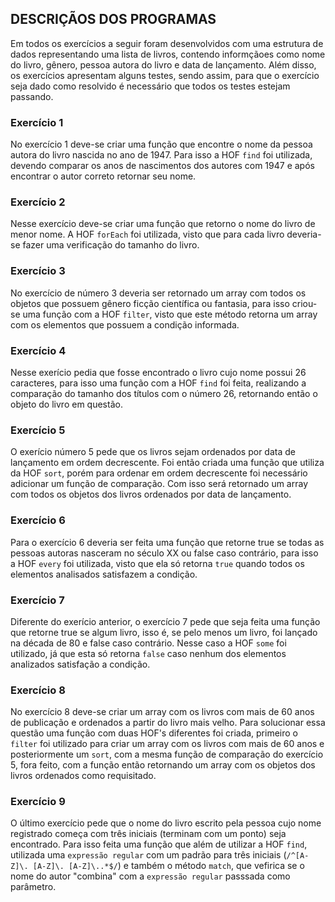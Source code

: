 ## DESCRIÇÃOS DOS PROGRAMAS

Em todos os exercícios a seguir foram desenvolvidos com uma estrutura de dados representando uma lista de livros, contendo informçãoes como nome do livro, gênero, pessoa autora do livro e data de lançamento. Além disso, os exercícios apresentam alguns testes, sendo assim, para que o exercício seja dado como resolvido é necessário que todos os testes estejam passando.

### Exercício 1

No exercício 1 deve-se criar uma função que encontre o nome da pessoa autora do livro nascida no ano de 1947. Para isso a HOF `find` foi utilizada, devendo comparar os anos de nascimentos dos autores com 1947 e após encontrar o autor correto retornar seu nome.

### Exercício 2

Nesse exercício deve-se criar uma função que retorno o nome do livro de menor nome. A HOF `forEach` foi utilizada, visto que para cada livro deveria-se fazer uma verificação do tamanho do livro.

### Exercício 3

No exercício de número 3 deveria ser retornado um array com todos os objetos que possuem gênero ficção científica ou fantasia, para isso criou-se uma função com a HOF `filter`, visto que este método retorna um array com os elementos que possuem a condição informada.

### Exercício 4

Nesse exerício pedia que fosse encontrado o livro cujo nome possui 26 caracteres, para isso uma função com a HOF `find` foi feita, realizando a comparação do tamanho dos títulos com o número 26, retornando então o objeto do livro em questão.

### Exercício 5

O exerício número 5 pede que os livros sejam ordenados por data de lançamento em ordem decrescente. Foi então criada uma função que utiliza da HOF `sort`, porém para ordenar em ordem decrescente foi necessário adicionar um função de comparação. Com isso será retornado um array com todos os objetos dos livros ordenados por data de lançamento.

### Exercício 6

Para o exercício 6 deveria ser feita uma função que retorne true se todas as pessoas autoras nasceram no século XX ou false caso contrário, para isso a HOF `every` foi utilizada, visto que ela só retorna `true` quando todos os elementos analisados satisfazem a condição.

### Exercício 7

Diferente do exerício anterior, o exercício 7 pede que seja feita uma função que retorne true se algum livro, isso é, se pelo menos um livro, foi lançado na década de 80 e false caso contrário. Nesse caso a HOF `some` foi utilizado, já que esta só retorna `false` caso nenhum dos elementos analizados satisfação a condição.

### Exercício 8

No exercício 8 deve-se criar um array com os livros com mais de 60 anos de publicação e ordenados a partir do livro mais velho. Para solucionar essa questão uma função com duas HOF's diferentes foi criada, primeiro o `filter` foi utilizado para criar um array com os livros com mais de 60 anos e posteriormente um `sort`, com a mesma função de comparação do exercício 5, fora feito, com a função então retornando um array com os objetos dos livros ordenados como requisitado.

### Exercício 9

O último exercício pede que o nome do livro escrito pela pessoa cujo nome registrado começa com três iniciais (terminam com um ponto) seja encontrado. Para isso feita uma função que além de utilizar a HOF `find`, utilizada uma `expressão regular` com um padrão para três iniciais (`/^[A-Z]\. [A-Z]\. [A-Z]\..*$/`) e também o método `match`, que vefirica se o nome do autor "combina" com a `expressão regular` passsada como parâmetro.
